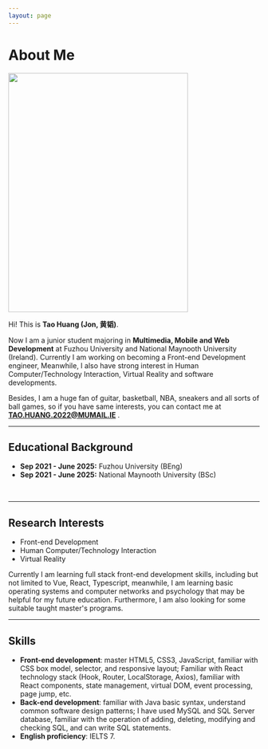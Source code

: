 ```yaml
---
layout: page
---
```


# About Me

<img src="https://Deboo08.github.io/证件照.jpg" class="floatpic" width="360" height="480">

Hi! This is **Tao Huang (Jon, 黄韬)**.

Now I am a junior student majoring in **Multimedia, Mobile and Web Development** at Fuzhou University and National Maynooth University (Ireland). Currently I am working on becoming a Front-end Development engineer, Meanwhile, I also have strong interest in Human Computer/Technology Interaction, Virtual Reality and software developments. 

Besides, I am a huge fan of guitar, basketball, NBA, sneakers and all sorts of ball games, so if you have same interests, you can contact me at **TAO.HUANG.2022@MUMAIL.IE** .

---

## Educational Background

- **Sep 2021 - June 2025:** Fuzhou University (BEng)
- **Sep 2021 - June 2025:** National Maynooth University (BSc)
<br>

---

## Research Interests

- Front-end Development
- Human Computer/Technology Interaction
- Virtual Reality

Currently I am learning full stack front-end development skills, including but not limited to Vue, React, Typescript, meanwhile, I am learning basic operating systems and computer networks and psychology that may be helpful for my future education. Furthermore, I am also looking for some suitable taught master's programs.
<br>

---

## Skills
- **Front-end development**: master HTML5, CSS3, JavaScript, familiar with CSS box model, selector, and responsive layout; Familiar with React technology stack (Hook, Router, LocalStorage, Axios), familiar with React components, state management, virtual DOM, event processing, page jump, etc.
- **Back-end development**: familiar with Java basic syntax, understand common software design patterns; I have used MySQL and SQL Server database, familiar with the operation of adding, deleting, modifying and checking SQL, and can write SQL statements.
- **English proficiency**: IELTS 7.